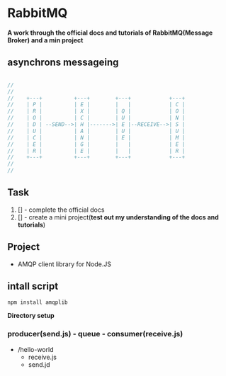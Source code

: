 # RabbitMQ

**A work through the official docs and tutorials of RabbitMQ(Message Broker) and a min project**

## asynchrons messageing
```js

// 
//
//    +---+          +---+        +---+            +---+
//    | P |          | E |        |   |            | C |
//    | R |          | X |        | Q |            | O |
//    | O |          | C |        | U |            | N |
//    | D | --SEND-->| H |------->| E |--RECEIVE-->| S |
//    | U |          | A |        | U |            | U |
//    | C |          | N |        | E |            | M |
//    | E |          | G |        |   |            | E |
//    | R |          | E |        |   |            | R |
//    +---+          +---+        +---+            +---+
//
// 

```
## Task
1. [] - complete the official docs
1. [] - create a mini project(__test out my understanding of the docs and tutorials__)

## Project

- AMQP client library for Node.JS

## intall script

    npm install amqplib

**Directory setup**
### producer(send.js) - queue - consumer(receive.js)
- /hello-world
  - receive.js
  - send.jd

